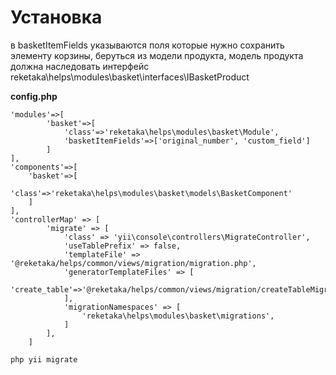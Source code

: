 Установка
===
в basketItemFields указываются поля которые нужно сохранить элементу корзины, беруться из модели продукта, модель продукта должна наследовать интерфейс reketaka\helps\modules\basket\interfaces\IBasketProduct


**config.php**
```
'modules'=>[
        'basket'=>[
            'class'=>'reketaka\helps\modules\basket\Module',
            'basketItemFields'=>['original_number', 'custom_field']
        ]
],
'components'=>[
    'basket'=>[
        'class'=>'reketaka\helps\modules\basket\models\BasketComponent'
    ]
],
'controllerMap' => [
        'migrate' => [
            'class' => 'yii\console\controllers\MigrateController',
            'useTablePrefix' => false,
            'templateFile' => '@reketaka/helps/common/views/migration/migration.php',
            'generatorTemplateFiles' => [
                'create_table'=>'@reketaka/helps/common/views/migration/createTableMigration.php'
            ],
            'migrationNamespaces' => [
                'reketaka\helps\modules\basket\migrations',
            ]
        ],
    ]
```



``` 
php yii migrate
```